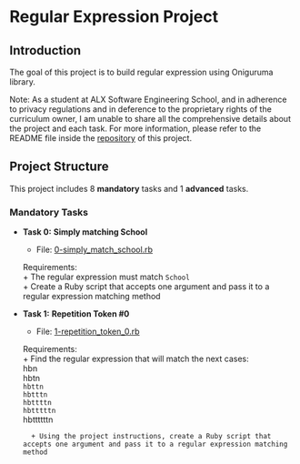 # Regular Expression Project

## Introduction

The goal of this project is to build regular expression using Oniguruma library.  

Note: As a student at ALX Software Engineering School, and in adherence to privacy regulations and in deference to the proprietary rights of the curriculum owner, I am unable to share all the comprehensive details about the project and each task.
For more information, please refer to the README file inside the [repository](https://github.com/malhaouit/alx-system_engineering-devops/blob/master/README.md) of this project.  

## Project Structure

This project includes 8 **mandatory** tasks and 1 **advanced** tasks.  

### Mandatory Tasks

- **Task 0:** __Simply matching School__  
	+ File: [0-simply_match_school.rb](https://github.com/malhaouit/alx-system_engineering-devops/blob/master/0x06-regular_expressions/0-simply_match_school.rb)  

	Requirements:  
		+ The regular expression must match `School`  
		+ Create a Ruby script that accepts one argument and pass it to a regular expression matching method  

- **Task 1:** __Repetition Token #0__  
	+ File: [1-repetition_token_0.rb]()  

	Requirements:  
		+ Find the regular expression that will match the next cases:  
				 hbn  
				 hbtn  
				`hbttn`  
				`hbtttn`  
				`hbttttn`  
				`hbtttttn`  
				 hbttttttn  

		+ Using the project instructions, create a Ruby script that accepts one argument and pass it to a regular expression matching method  

